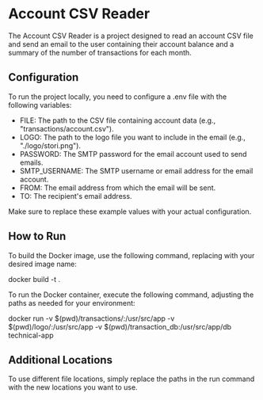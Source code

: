 # Account CSV Reader

The Account CSV Reader is a project designed to read an account CSV file and send an email to the user containing their account balance and a summary of the number of transactions for each month.


## Configuration
To run the project locally, you need to configure a .env file with the following variables:
- FILE: The path to the CSV file containing account data (e.g., "transactions/account.csv").
- LOGO: The path to the logo file you want to include in the email (e.g., "./logo/stori.png").
- PASSWORD: The SMTP password for the email account used to send emails.
- SMTP_USERNAME: The SMTP username or email address for the email account.
- FROM: The email address from which the email will be sent.
- TO: The recipient's email address.

Make sure to replace these example values with your actual configuration.

## How to Run

To build the Docker image, use the following command, replacing <name that you want> with your desired image name:

docker build -t <name that you want> .

To run the Docker container, execute the following command, adjusting the paths as needed for your environment:

docker run -v $(pwd)/transactions/:/usr/src/app -v $(pwd)/logo/:/usr/src/app -v $(pwd)/transaction_db:/usr/src/app/db technical-app

## Additional Locations

To use different file locations, simply replace the paths in the run command with the new locations you want to use.


